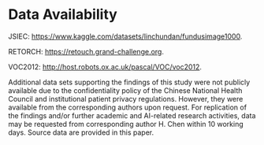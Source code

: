 # Data Availability
JSIEC: https://www.kaggle.com/datasets/linchundan/fundusimage1000. 

RETORCH: https://retouch.grand-challenge.org.

VOC2012: http://host.robots.ox.ac.uk/pascal/VOC/voc2012.

Additional data sets supporting the findings of this study were not publicly available due to the confidentiality policy of the Chinese National Health Council and institutional patient privacy regulations. However, they were available from the corresponding authors upon request. For replication of the findings and/or further academic and AI-related research activities, data may be requested from corresponding author H. Chen within 10 working days. Source data are provided in this paper.

